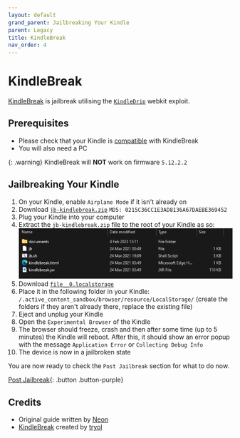 ```yaml
---
layout: default
grand_parent: Jailbreaking Your Kindle
parent: Legacy
title: KindleBreak
nav_order: 4
---
```


# KindleBreak
[KindleBreak](https://www.mobileread.com/forums/showthread.php?t=338268) is jailbreak utilising the [`KindleDrip`](https://medium.com/realmodelabs/kindledrip-from-your-kindles-email-address-to-using-your-credit-card-bb93dbfb2a08) webkit exploit.

## Prerequisites
- Please check that your Kindle is [compatible](../kindle-models.html) with KindleBreak
- You will also need a PC

{: .warning}
KindleBreak will **NOT** work on firmware `5.12.2.2`

## Jailbreaking Your Kindle
1. On your Kindle, enable `Airplane Mode` if it isn't already on
2. Download [`jb-kindlebreak.zip`](https://storage.gra.cloud.ovh.net/v1/AUTH_2ac4bfee353948ec8ea7fd1710574097/mr-public/Touch/jb-kindlebreak.zip) `MD5: 0215C36CC1E3AD8136A67DAEBE369452`
3. Plug your Kindle into your computer
4. Extract the `jb-kindlebreak.zip` file to the root of your Kindle as so:
![jb, jb.sh and other files next to the documents folder](KindleBreak-Files.png "Like This")
5. Download [`file__0.localstorage`](./file__0.localstorage)
6. Place it in the following folder in your Kindle: `/.active_content_sandbox/browser/resource/LocalStorage/` (create the folders if they aren't already there, replace the existing file)
7. Eject and unplug your Kindle
8. Open the `Experimental Browser` of the Kindle
9. The browser should freeze, crash and then after some time (up to 5 minutes) the Kindle will reboot. After this, it should show an error popup with the message `Application Error` or `Collecting Debug Info`
10. The device is now in a jailbroken state

You are now ready to check the `Post Jailbreak` section for what to do now.

[Post Jailbreak](../../post-jailbreak/){: .button .button-purple}

## Credits
- Original guide written by [Neon](https://www.mobileread.com/forums/member.php?u=329187)
- [KindleBreak](https://www.mobileread.com/forums/showthread.php?t=338268) created by [tryol](https://www.mobileread.com/forums/member.php?u=317940)